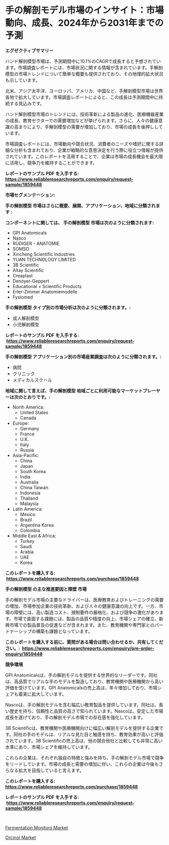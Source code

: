 <p><h1>手の解剖モデル市場のインサイト：市場動向、成長、2024年から2031年までの予測</h1></p><p><strong>エグゼクティブサマリー</strong></p>
<p><p>ハンド解剖模型市場は、予測期間中に10.1%のCAGRで成長すると予想されています。市場調査レポートには、市場状況に関する情報が含まれています。手解剖模型の市場トレンドについて簡単な概要も提供されており、その地理的拡大状況も示しています。</p><p>北米、アジア太平洋、ヨーロッパ、アメリカ、中国など、手解剖模型市場は世界各地で拡大しています。市場調査レポートによると、この成長は予測期間中に持続する見込みです。</p><p>ハンド解剖模型市場のトレンドには、技術革新による製品の進化、医療機器産業の成長、教育セクターでの需要増加などが挙げられます。さらに、人々の健康意識の高まりにより、手解剖模型の需要が増加しており、市場の成長を後押ししています。</p><p>市場調査レポートには、市場動向や競合状況、消費者のニーズや嗜好に関する詳細な分析も含まれており、企業が戦略的な意思決定を行う際に役立つ情報が提供されています。このレポートを活用することで、企業は市場の成長機会を最大限に活用し、競争力を維持することができます。</p></p>
<p><strong>レポートのサンプル PDF を入手する: <a href="https://www.reliableresearchreports.com/enquiry/request-sample/1859448">https://www.reliableresearchreports.com/enquiry/request-sample/1859448</a></strong></p>
<p><strong>市場セグメンテーション:</strong></p>
<p><strong> 手の解剖模型 市場はさらに概要、展開、アプリケーション、地域に分類されます :</strong></p>
<p><strong>コンポーネントに関しては、 手の解剖模型 市場は次のように分類されます: &nbsp;</strong></p>
<p><ul><li>GPI Anatomicals</li><li>Nasco</li><li>RÜDIGER - ANATOMIE</li><li>SOMSO</li><li>Xincheng Scientific Industries</li><li>YUAN TECHNOLOGY LIMITED</li><li>3B Scientific</li><li>Altay Scientific</li><li>Creaplast</li><li>Denoyer-Geppert</li><li>Educational + Scientific Products</li><li>Erler-Zimmer Anatomiemodelle</li><li>Fysiomed</li></ul></p>
<p><strong> 手の解剖模型 タイプ別の市場分析は次のように分類されます。:</strong></p>
<p><ul><li>成人解剖模型</li><li>小児解剖模型</li></ul></p>
<p><strong>レポートのサンプル PDF を入手する: &nbsp;<a href="https://www.reliableresearchreports.com/enquiry/request-sample/1859448">https://www.reliableresearchreports.com/enquiry/request-sample/1859448</a></strong></p>
<p><strong> 手の解剖模型 アプリケーション別の市場産業調査は次のように分類されます。:</strong></p>
<p><ul><li>病院</li><li>クリニック</li><li>メディカルスクール</li></ul></p>
<p><strong>地域に関して言えば、手の解剖模型 地域ごとに利用可能なマーケットプレーヤーは次のとおりです。:</strong></p>
<p><ul>
    <li>
        North America:
        <ul>
            <li>United States</li>
            <li>Canada</li>
        </ul>
    </li>
    <li>
        Europe:
        <ul>
            <li>Germany</li>
            <li>France</li>
            <li>U.K.</li>
            <li>Italy</li>
            <li>Russia</li>
        </ul>
    </li>
    <li>
        Asia-Pacific:
        <ul>
            <li>China</li>
            <li>Japan</li>
            <li>South Korea</li>
            <li>India</li>
            <li>Australia</li>
            <li>China Taiwan</li>
            <li>Indonesia</li>
            <li>Thailand</li>
            <li>Malaysia</li>
        </ul>
    </li>
    <li>
        Latin America:
        <ul>
            <li>Mexico</li>
            <li>Brazil</li>
            <li>Argentina Korea</li>
            <li>Colombia</li>
        </ul>
    </li>
    <li>
        Middle East & Africa:
        <ul>
            <li>Turkey</li>
            <li>Saudi</li>
            <li>Arabia</li>
            <li>UAE</li>
            <li>Korea</li>
        </ul>
    </li>
    </ul></p>
<p><strong>このレポートを購入する: &nbsp;<a href="https://www.reliableresearchreports.com/purchase/1859448">https://www.reliableresearchreports.com/purchase/1859448</a></strong></p>
<p><strong>手の解剖模型 の主な推進要因と障壁 市場</strong></p>
<p><p>手の解剖モデル市場の主要なドライバーは、医療教育およびトレーニングの需要の増加、市場参加企業の技術革新、および人々の健康意識の向上です。一方、市場の障壁には、高い製造コスト、規制要件の厳格化、および競争の激化があります。市場で直面する課題には、製品の品質や精度の向上、市場シェアの確立、新興市場での製品普及の促進などが含まれます。また、教育機関や専門家とのパートナーシップの構築も課題となっています。</p></p>
<p><strong>このレポートを購入する前に、質問がある場合は問い合わせるか、共有してください。:&nbsp; <a href="https://www.reliableresearchreports.com/enquiry/pre-order-enquiry/1859448">https://www.reliableresearchreports.com/enquiry/pre-order-enquiry/1859448</a></strong></p>
<p><strong>競争環境</strong></p>
<p><p>GPI Anatomicalsは、手の解剖モデルを提供する世界的なリーダーです。同社は、高品質でリアルな手のモデルを製造しており、教育機関や医療機関から高い評価を受けています。GPI Anatomicalsの売上高は、年々増加しており、市場シェアも着実に拡大しています。</p><p>Nascoは、手の解剖モデルを含む幅広い教育製品を提供しています。同社は、長い歴史を持ち、信頼性と品質の高さで知られています。Nascoは、安定した市場成長を遂げており、手の解剖モデル市場での存在感を強化しています。</p><p>3B Scientificは、教育機関や医療機関向けに幅広い解剖モデルを提供する企業です。同社の手のモデルは、リアルな見た目と触感を持ち、教育効果が高いと評価されています。3B Scientificの売上高は、他の競合他社と比較しても非常に高い水準にあり、市場シェアを維持しています。</p><p>これらの企業は、それぞれ独自の特徴と強みを持ち、手の解剖モデル市場で競争をリードしています。市場の成長と需要の増加に伴い、これらの企業は今後もさらなる拡大を目指していると言えます。</p></p>
<p><strong>このレポートを購入する: &nbsp; <a href="https://www.reliableresearchreports.com/purchase/1859448">https://www.reliableresearchreports.com/purchase/1859448</a></strong></p>
<p><strong>レポートのサンプル PDF を入手する: &nbsp;<a href="https://www.reliableresearchreports.com/enquiry/request-sample/1859448">https://www.reliableresearchreports.com/enquiry/request-sample/1859448</a></strong><strong></strong></p>
<p>&nbsp;</p>
<p><p><a href="https://butternut-bug-553.notion.site/Fermentation-Monitors-Market-Research-Report-The-Key-To-Successful-Business-Strategy-Forecasted-for-d3c15459191149979349347fa7171883">Fermentation Monitors Market</a></p><p><a href="https://github.com/Glendatilghmankmgz0rbhwpy/Market-Research-Report-List-1/blob/main/orcinol-market.md">Orcinol Market</a></p></p>